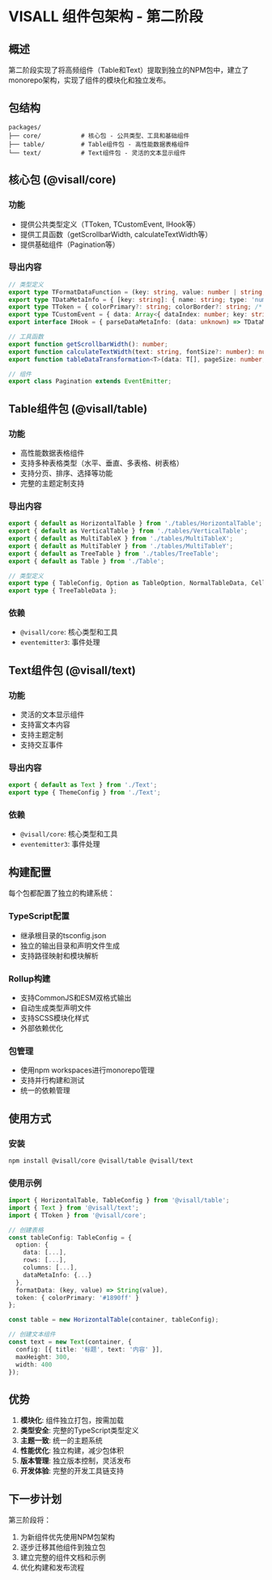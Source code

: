 # VISALL 组件包架构 - 第二阶段

## 概述

第二阶段实现了将高频组件（Table和Text）提取到独立的NPM包中，建立了monorepo架构，实现了组件的模块化和独立发布。

## 包结构

```
packages/
├── core/           # 核心包 - 公共类型、工具和基础组件
├── table/          # Table组件包 - 高性能数据表格组件
└── text/           # Text组件包 - 灵活的文本显示组件
```

## 核心包 (@visall/core)

### 功能
- 提供公共类型定义（TToken, TCustomEvent, IHook等）
- 提供工具函数（getScrollbarWidth, calculateTextWidth等）
- 提供基础组件（Pagination等）

### 导出内容
```typescript
// 类型定义
export type TFormatDataFunction = (key: string, value: number | string, showUnit?: boolean) => string;
export type TDataMetaInfo = { [key: string]: { name: string; type: 'number' | 'string' | 'date'; unit?: string; format?: string; } };
export type TToken = { colorPrimary?: string; colorBorder?: string; /* ... */ };
export type TCustomEvent = { data: Array<{ dataIndex: number; key: string; value: string | number; }>; /* ... */ };
export interface IHook = { parseDataMetaInfo: (data: unknown) => TDataMetaInfo; formatDataNumberValue: TFormatDataFunction; };

// 工具函数
export function getScrollbarWidth(): number;
export function calculateTextWidth(text: string, fontSize?: number): number;
export function tableDataTransformation<T>(data: T[], pageSize: number, currentPage: number): T[];

// 组件
export class Pagination extends EventEmitter;
```

## Table组件包 (@visall/table)

### 功能
- 高性能数据表格组件
- 支持多种表格类型（水平、垂直、多表格、树表格）
- 支持分页、排序、选择等功能
- 完整的主题定制支持

### 导出内容
```typescript
export { default as HorizontalTable } from './tables/HorizontalTable';
export { default as VerticalTable } from './tables/VerticalTable';
export { default as MultiTableX } from './tables/MultiTableX';
export { default as MultiTableY } from './tables/MultiTableY';
export { default as TreeTable } from './tables/TreeTable';
export { default as Table } from './Table';

// 类型定义
export type { TableConfig, Option as TableOption, NormalTableData, Cell, CellOption, CellEventTypes };
export type { TreeTableData };
```

### 依赖
- `@visall/core`: 核心类型和工具
- `eventemitter3`: 事件处理

## Text组件包 (@visall/text)

### 功能
- 灵活的文本显示组件
- 支持富文本内容
- 支持主题定制
- 支持交互事件

### 导出内容
```typescript
export { default as Text } from './Text';
export type { ThemeConfig } from './Text';
```

### 依赖
- `@visall/core`: 核心类型和工具
- `eventemitter3`: 事件处理

## 构建配置

每个包都配置了独立的构建系统：

### TypeScript配置
- 继承根目录的tsconfig.json
- 独立的输出目录和声明文件生成
- 支持路径映射和模块解析

### Rollup构建
- 支持CommonJS和ESM双格式输出
- 自动生成类型声明文件
- 支持SCSS模块化样式
- 外部依赖优化

### 包管理
- 使用npm workspaces进行monorepo管理
- 支持并行构建和测试
- 统一的依赖管理

## 使用方式

### 安装
```bash
npm install @visall/core @visall/table @visall/text
```

### 使用示例
```typescript
import { HorizontalTable, TableConfig } from '@visall/table';
import { Text } from '@visall/text';
import { TToken } from '@visall/core';

// 创建表格
const tableConfig: TableConfig = {
  option: {
    data: [...],
    rows: [...],
    columns: [...],
    dataMetaInfo: {...}
  },
  formatData: (key, value) => String(value),
  token: { colorPrimary: '#1890ff' }
};

const table = new HorizontalTable(container, tableConfig);

// 创建文本组件
const text = new Text(container, {
  config: [{ title: '标题', text: '内容' }],
  maxHeight: 300,
  width: 400
});
```

## 优势

1. **模块化**: 组件独立打包，按需加载
2. **类型安全**: 完整的TypeScript类型定义
3. **主题一致**: 统一的主题系统
4. **性能优化**: 独立构建，减少包体积
5. **版本管理**: 独立版本控制，灵活发布
6. **开发体验**: 完整的开发工具链支持

## 下一步计划

第三阶段将：
1. 为新组件优先使用NPM包架构
2. 逐步迁移其他组件到独立包
3. 建立完整的组件文档和示例
4. 优化构建和发布流程 